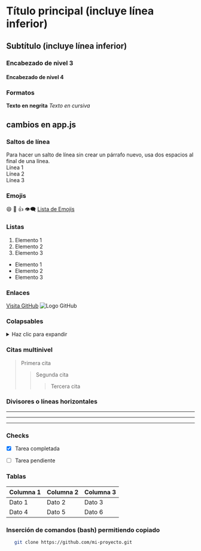 # Título principal (incluye línea inferior)
## Subtítulo (incluye línea inferior)
### Encabezado de nivel 3
#### Encabezado de nivel 4


### Formatos
**Texto en negrita**
*Texto en cursiva*
## cambios en app.js

### Saltos de línea
Para hacer un salto de línea sin crear un párrafo nuevo, usa dos espacios al final de una línea.  
Línea 1  
Línea 2  
Línea 3  


### Emojis
:smile: :rocket: :+1: :eye_speech_bubble:
[Lista de Emojis](https://github.com/ikatyang/emoji-cheat-sheet)


### Listas
1. Elemento 1
2. Elemento 2
3. Elemento 3

- Elemento 1
- Elemento 2
- Elemento 3


### Enlaces
[Visita GitHub](https://github.com)
![Logo GitHub](https://github.githubassets.com/images/modules/logos_page/GitHub-Mark.png)


### Colapsables
<details>
  <summary>Haz clic para expandir</summary>
  Aquí hay más información.
</details>


### Citas multinivel
> Primera cita
>> Segunda cita
>>> Tercera cita


### Divisores o líneas horizontales
---
***
___


### Checks
- [x] Tarea completada
- [ ] Tarea pendiente


### Tablas

| Columna 1 | Columna 2 | Columna 3 |
|-----------|-----------|-----------|
| Dato 1    | Dato 2    | Dato 3    |
| Dato 4    | Dato 5    | Dato 6    |


### Inserción de comandos (bash) permitiendo copiado
```bash
   git clone https://github.com/mi-proyecto.git
   
